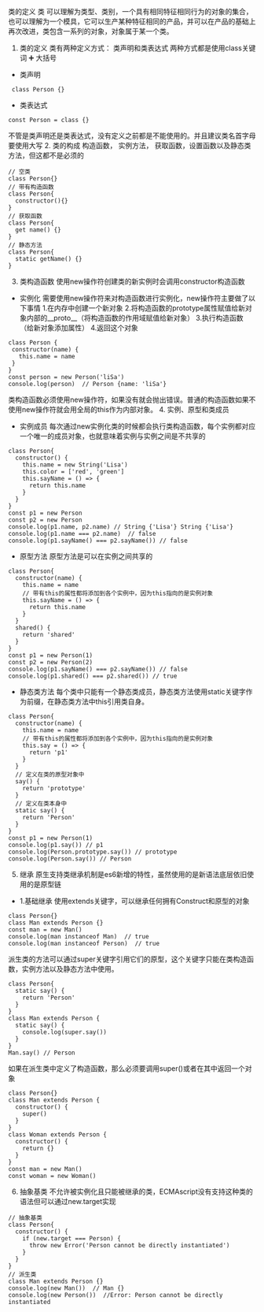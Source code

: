 类的定义
类 可以理解为类型、类别，一个具有相同特征相同行为的对象的集合，也可以理解为一个模具，它可以生产某种特征相同的产品，并可以在产品的基础上再次改进，类包含一系列的对象，对象属于某一个类。

1.  类的定义
类有两种定义方式： 类声明和类表达式
两种方式都是使用class关键词 ➕ 大括号
+  类声明
```
 class Person {}
```
+ 类表达式
```
const Person = class {}
```
不管是类声明还是类表达式，没有定义之前都是不能使用的。并且建议类名首字母要使用大写
2. 类的构成
构造函数， 实例方法， 获取函数，设置函数以及静态类方法，但这都不是必须的
```
// 空类
class Person{}
// 带有构造函数
class Person{
  constructor(){}
}
// 获取函数
class Person{
  get name() {}
}
// 静态方法
class Person{
  static getName() {}
}
```
3. 类构造函数
使用new操作符创建类的新实例时会调用constructor构造函数
+ 实例化
需要使用new操作符来对构造函数进行实例化，new操作符主要做了以下事情
 1.在内存中创建一个新对象
 2.将构造函数的prototype属性赋值给新对象内部的__proto__（将构造函数的作用域赋值给新对象）
 3.执行构造函数（给新对象添加属性）
 4.返回这个对象
 ```
class Person {
  constructor(name) {
    this.name = name
  }
}
const person = new Person('liSa')  
console.log(person)  // Person {name: 'liSa'}
 ```
类构造函数必须使用new操作符，如果没有就会抛出错误。普通的构造函数如果不使用new操作符就会用全局的this作为内部对象。
4. 实例、原型和类成员
+ 实例成员
每次通过new实例化类的时候都会执行类构造函数，每个实例都对应一个唯一的成员对象，也就意味着实例与实例之间是不共享的
```
class Person{
  constructor() {
    this.name = new String('Lisa')
    this.color = ['red', 'green']
    this.sayName = () => {
      return this.name
    }
  }
}
const p1 = new Person
const p2 = new Person
console.log(p1.name, p2.name) // String {'Lisa'} String {'Lisa'}
console.log(p1.name === p2.name)  // false
console.log(p1.sayName() === p2.sayName()) // false
```
+ 原型方法
原型方法是可以在实例之间共享的
```
class Person{
  constructor(name) {
    this.name = name
    // 带有this的属性都将添加到各个实例中，因为this指向的是实例对象
    this.sayName = () => {
      return this.name
    }
  }
  shared() {
    return 'shared'
  }
}
const p1 = new Person(1)
const p2 = new Person(2)
console.log(p1.sayName() === p2.sayName()) // false
console.log(p1.shared() === p2.shared()) // true
```
+ 静态类方法
每个类中只能有一个静态类成员，静态类方法使用static关键字作为前缀，在静态类方法中this引用类自身。
```
class Person{
  constructor(name) {
    this.name = name
    // 带有this的属性都将添加到各个实例中，因为this指向的是实例对象
    this.say = () => {
      return 'p1'
    }
  }
  // 定义在类的原型对象中
  say() {
    return 'prototype'
  }
  // 定义在类本身中
  static say() {
    return 'Person'
  }
}
const p1 = new Person(1)
console.log(p1.say()) // p1
console.log(Person.prototype.say()) // prototype
console.log(Person.say()) // Person
```
5. 继承
原生支持类继承机制是es6新增的特性，虽然使用的是新语法底层依旧使用的是原型链

+ 1.基础继承
使用extends关键字，可以继承任何拥有Construct和原型的对象
```
class Person{}
class Man extends Person {}
const man = new Man()
console.log(man instanceof Man)  // true
console.log(man instanceof Person)  // true
```
派生类的方法可以通过super关键字引用它们的原型，这个关键字只能在类构造函数，实例方法以及静态方法中使用。
```
class Person{
  static say() {
    return 'Person'
  }
}
class Man extends Person {
  static say() {
    console.log(super.say())
  }
}
Man.say() // Person
```
如果在派生类中定义了构造函数，那么必须要调用super()或者在其中返回一个对象
```
class Person{}
class Man extends Person {
  constructor() {
    super()
  }
}
class Woman extends Person {
  constructor() {
    return {}
  }
}
const man = new Man()
const woman = new Woman()
```
6. 抽象基类
不允许被实例化且只能被继承的类，ECMAscript没有支持这种类的语法但可以通过new.target实现
```
// 抽象基类
class Person{
  constructor() {
    if (new.target === Person) {
      throw new Error('Person cannot be directly instantiated')
    }
  }
}
// 派生类
class Man extends Person {}
console.log(new Man())  // Man {}
console.log(new Person())  //Error: Person cannot be directly instantiated
```